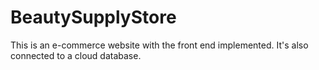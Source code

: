 # BeautySupplyStore
This is an e-commerce website with the front end implemented. It's also connected to a cloud database.
